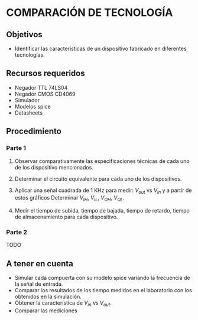# COMPARACIÓN DE TECNOLOGÍA

## Objetivos

* Identificar las características de un dispositivo fabricado en diferentes tecnologías.

## Recursos requeridos

* Negador TTL 74LS04
* Negador CMOS CD4069
* Simulador
* Modelos spice
* Datasheets

## Procedimiento

### Parte 1

1. Observar comparativamente las especificaciones técnicas de cada uno de los dispositivo mencionados.

2. Determinar el circuito equivalente para cada uno de los dispositivos.

3. Aplicar una señal cuadrada de 1 KHz para medir: $V_{out}$ vs $V_{in}$ y a partir de estos gráficos Determinar
   $V_{IH}$, $V_{IL}$, $V_{OH}$, $V_{OL}$.

4. Medir el tiempo de subida, tiempo de bajada, tiempo de retardo, tiempo de almacenamiento para cada dispositivo.

### Parte 2

TODO

## A tener en cuenta


* Simular cada compuerta con su modelo spice variando la frecuencia de la señal de entrada.
* Comparar los resultados de los tiempo medidos en el laboratorio con los obtenidos en la simulación.
* Obtener la característica de $V_{in}$ vs $V_{out}$.
* Comparar las mediciones

